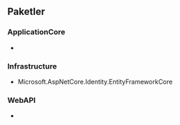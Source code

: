 ## Paketler
### ApplicationCore
-
### Infrastructure
- Microsoft.AspNetCore.Identity.EntityFrameworkCore
### WebAPI
-